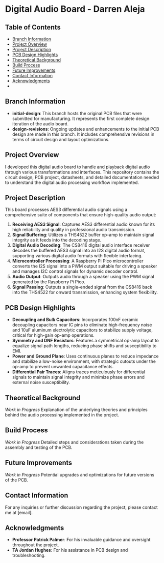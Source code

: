 # Digital Audio Board - Darren Aleja

## Table of Contents

- [Branch Information](#branch-information)
- [Project Overview](#project-overview)
- [Project Description](#project-description)
- [PCB Design Highlights](#pcb-design-highlights)
- [Theoretical Background](#theoretical-background)
- [Build Process](#build-process)
- [Future Improvements](#future-improvements)
- [Contact Information](#contact-information)
- [Acknowledgments](#acknowledgments)
- 
## Branch Information

- **initial-design**: This branch hosts the original PCB files that were submitted for manufacturing. It represents the first complete design iteration of the audio board.
- **design-revisions**: Ongoing updates and enhancements to the initial PCB design are made in this branch. It includes comprehensive revisions in terms of circuit design and layout optimizations.

## Project Overview

I developed this digital audio board to handle and playback digital audio through various transformations and interfaces. This repository contains the circuit design, PCB project, datasheets, and detailed documentation needed to understand the digital audio processing workflow implemented.

## Project Description

This board processes AES3 differential audio signals using a comprehensive suite of components that ensure high-quality audio output:

1. **Receiving AES3 Signal**: Captures AES3 differential audio known for its high reliability and quality in professional audio transmission.
2. **Signal Buffering**: Utilizes a THS4522 buffer op-amp to maintain signal integrity as it feeds into the decoding stage.
3. **Digital Audio Decoding**: The CS8416 digital audio interface receiver decodes the buffered AES3 signal into an I2S digital audio format, supporting various digital audio formats with flexible interfacing.
4. **Microcontroller Processing**: A Raspberry Pi Pico microcontroller converts the I2S signal into a PWM output suitable for driving a speaker and manages I2C control signals for dynamic decoder control.
5. **Audio Output**: Outputs audio through a speaker using the PWM signal generated by the Raspberry Pi Pico.
6. **Signal Passing**: Outputs a single-ended signal from the CS8416 back into the THS4522 for onward transmission, enhancing system flexibility.

## PCB Design Highlights

- **Decoupling and Bulk Capacitors**: Incorporates 100nF ceramic decoupling capacitors near IC pins to eliminate high-frequency noise and 10uF aluminum electrolytic capacitors to stabilize supply voltage, critical for high-gain op-amp operations.
- **Symmetry and DNF Resistors**: Features a symmetrical op-amp layout to equalize signal path lengths, reducing phase shifts and susceptibility to EMI.
- **Power and Ground Plane**: Uses continuous planes to reduce impedance and stabilize a low-noise environment, with strategic cutouts under the op-amp to prevent unwanted capacitance effects.
- **Differential Pair Traces**: Aligns traces meticulously for differential signals to maintain signal integrity and minimize phase errors and external noise susceptibility.


## Theoretical Background

*Work in Progress*
Explanation of the underlying theories and principles behind the audio processing implemented in the project.

## Build Process

*Work in Progress*
Detailed steps and considerations taken during the assembly and testing of the PCB.

## Future Improvements

*Work in Progress*
Potential upgrades and optimizations for future versions of the PCB.

## Contact Information

For any inquiries or further discussion regarding the project, please contact me at [email].

## Acknowledgments

- **Professor Patrick Palmer**: For his invaluable guidance and oversight throughout the project.
- **TA Jordan Hughes**: For his assistance in PCB design and troubleshooting.
